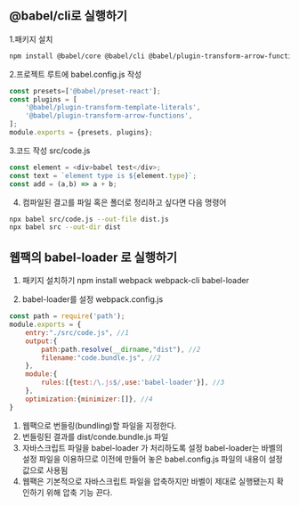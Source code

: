 ## @babel/cli로 실행하기
1.패키지 설치
```bash
npm install @babel/core @babel/cli @babel/plugin-transform-arrow-functions @babel/plugin-transform-template-literals @babel/preset-react
```

2.프로젝트 루트에 babel.config.js 작성
```javascript
const presets=['@babel/preset-react'];
const plugins = [
    '@babel/plugin-transform-template-literals',
    '@babel/plugin-transform-arrow-functions',
];
module.exports = {presets, plugins};
```  

3.코드 작성 
src/code.js 
```javascript
const element = <div>babel test</div>; 
const text = `element type is ${element.type}`;
const add = (a,b) => a + b;
```
4. 컴파일된 결고를 파일 혹은 폴더로 정리하고 싶다면 다음 명령어
```bash
npx babel src/code.js --out-file dist.js
npx babel src --out-dir dist
```

## 웹팩의 babel-loader 로 실행하기

1. 패키지 설치하기 
npm install webpack webpack-cli babel-loader 

2. babel-loader를 설정 webpack.config.js
```javascript
const path = require('path');
module.exports = {
    entry:"./src/code.js", //1
    output:{
        path:path.resolve(__dirname,"dist"), //2
        filename:"code.bundle.js", //2
    },
    module:{
        rules:[{test:/\.js$/,use:'babel-loader'}], //3
    },
    optimization:{minimizer:[]}, //4
}
```

1. 웹팩으로 번들링(bundling)할 파일을 지정한다.
2. 번들링된 결과를 dist/conde.bundle.js 파일
3. 자바스크립트 파일을 babel-loader 가 처리하도록 설정 babel-loader는 바벨의 설정 파일을 이용하므로 이전에 만들어 놓은 babel.config.js 파일의 내용이 설정 값으로 사용됨
4. 웹팩은 기본적으로 자바스크립트 파일을 압축하지만 바벨이 제대로 실행됐는지 확인하기 위해 압축 기능 끈다.